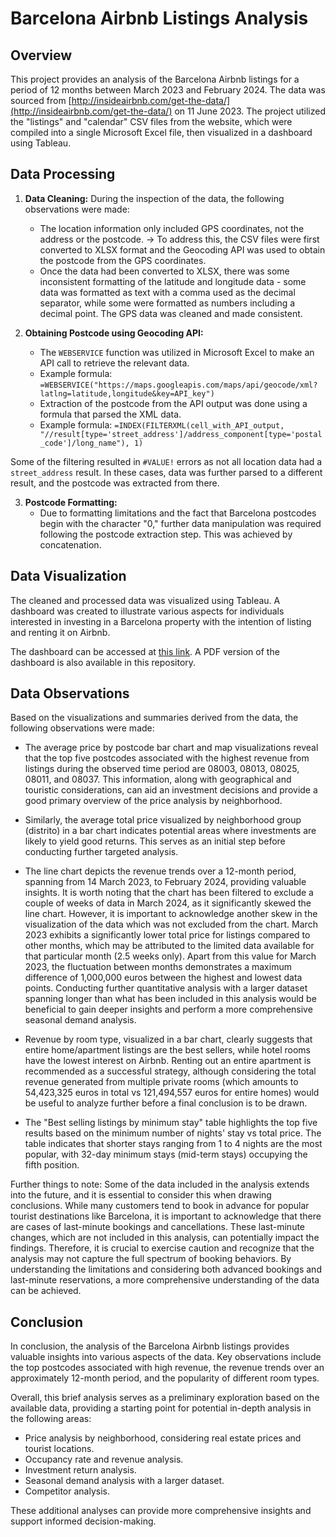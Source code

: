 # Barcelona Airbnb Listings Analysis

## Overview

This project provides an analysis of the Barcelona Airbnb listings for a period of 12 months between March 2023 and February 2024. The data was sourced from [http://insideairbnb.com/get-the-data/](http://insideairbnb.com/get-the-data/) on 11 June 2023. The project utilized the "listings" and "calendar" CSV files from the website, which were compiled into a single Microsoft Excel file, then visualized in a dashboard using Tableau.

## Data Processing

1. **Data Cleaning:**
During the inspection of the data, the following observations were made:
   - The location information only included GPS coordinates, not the address or the postcode.
   -> To address this, the CSV files were first converted to XLSX format and the Geocoding API was used to obtain the postcode from the GPS coordinates.
   - Once the data had been converted to XLSX, there was some inconsistent formatting of the latitude and longitude data - some data was formatted as text with a comma used as the decimal separator, while some were formatted as numbers including a decimal point. The GPS data was cleaned and made consistent.

2. **Obtaining Postcode using Geocoding API:**
   - The `WEBSERVICE` function was utilized in Microsoft Excel to make an API call to retrieve the relevant data.
   - Example formula: `=WEBSERVICE("https://maps.googleapis.com/maps/api/geocode/xml?latlng=latitude,longitude&key=API_key")`
   - Extraction of the postcode from the API output was done using a formula that parsed the XML data.
   - Example formula: `=INDEX(FILTERXML(cell_with_API_output, "//result[type='street_address']/address_component[type='postal_code']/long_name"), 1)`

Some of the filtering resulted in `#VALUE!` errors as not all location data had a `street_address` result. In these cases, data was further parsed to a different result, and the postcode was extracted from there.

3. **Postcode Formatting:**
   - Due to formatting limitations and the fact that Barcelona postcodes begin with the character "0," further data manipulation was required following the postcode extraction step. This was achieved by concatenation.

## Data Visualization

The cleaned and processed data was visualized using Tableau. A dashboard was created to illustrate various aspects for individuals interested in investing in a Barcelona property with the intention of listing and renting it on Airbnb.

The dashboard can be accessed at [this link](https://public.tableau.com/views/BarcelonaAirbnbprojectdashboard/Dashboard1?:language=en-GB&publish=yes&:display_count=n&:origin=viz_share_link). A PDF version of the dashboard is also available in this repository.

## Data Observations

Based on the visualizations and summaries derived from the data, the following observations were made:

- The average price by postcode bar chart and map visualizations reveal that the top five postcodes associated with the highest revenue from listings during the observed time period are 08003, 08013, 08025, 08011, and 08037. This information, along with geographical and touristic considerations, can aid an investment decisions and provide a good primary overview of the price analysis by neighborhood.

- Similarly, the average total price visualized by neighborhood group (distrito) in a bar chart indicates potential areas where investments are likely to yield good returns. This serves as an initial step before conducting further targeted analysis.

- The line chart depicts the revenue trends over a 12-month period, spanning from 14 March 2023, to February 2024, providing valuable insights. It is worth noting that the chart has been filtered to exclude a couple of weeks of data in March 2024, as it significantly skewed the line chart. However, it is important to acknowledge another skew in the visualization of the data which was not excluded from the chart. March 2023 exhibits a significantly lower total price for listings compared to other months, which may be attributed to the limited data available for that particular month (2.5 weeks only). Apart from this value for March 2023, the fluctuation between months demonstrates a maximum difference of 1,000,000 euros between the highest and lowest data points. Conducting further quantitative analysis with a larger dataset spanning longer than what has been included in this analysis would be beneficial to gain deeper insights and perform a more comprehensive seasonal demand analysis.

- Revenue by room type, visualized in a bar chart, clearly suggests that entire home/apartment listings are the best sellers, while hotel rooms have the lowest interest on Airbnb. Renting out an entire apartment is recommended as a successful strategy, although considering the total revenue generated from multiple private rooms (which amounts to 54,423,325 euros in total vs 121,494,557 euros for entire homes) would be useful to analyze further before a final conclusion is to be drawn.

- The "Best selling listings by minimum stay" table highlights the top five results based on the minimum number of nights' stay vs total price. The table indicates that shorter stays ranging from 1 to 4 nights are the most popular, with 32-day minimum stays (mid-term stays) occupying the fifth position.

Further things to note: Some of the data included in the analysis extends into the future, and it is essential to consider this when drawing conclusions. While many customers tend to book in advance for popular tourist destinations like Barcelona, it is important to acknowledge that there are cases of last-minute bookings and cancellations. These last-minute changes, which are not included in this analysis, can potentially impact the findings. Therefore, it is crucial to exercise caution and recognize that the analysis may not capture the full spectrum of booking behaviors. By understanding the limitations and considering both advanced bookings and last-minute reservations, a more comprehensive understanding of the data can be achieved. 

## Conclusion
In conclusion, the analysis of the Barcelona Airbnb listings provides valuable insights into various aspects of the data. Key observations include the top postcodes associated with high revenue, the revenue trends over an approximately 12-month period, and the popularity of different room types.

Overall, this brief analysis serves as a preliminary exploration based on the available data, providing a starting point for potential in-depth analysis in the following areas:

- Price analysis by neighborhood, considering real estate prices and tourist locations.
- Occupancy rate and revenue analysis.
- Investment return analysis.
- Seasonal demand analysis with a larger dataset.
- Competitor analysis.

These additional analyses can provide more comprehensive insights and support informed decision-making.
